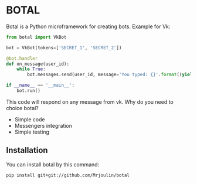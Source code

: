 # BOTAL
Botal is a Python microframework for creating bots. Example for Vk:
```python
from botal import VkBot

bot = VkBot(tokens=['SECRET_1', 'SECRET_2'])

@bot.handler
def on_message(user_id):
    while True:
        bot.messages.send(user_id, message='You typed: {}'.format((yield).text))

if __name__ == '__main__':
    bot.run()
```
This code will respond on any message from vk. Why do you need to choice botal?
* Simple code
* Messengers integration
* Simple testing

## Installation
You can install botal by this command:
```
pip install git+git://github.com/Mrjoulin/botal
```
